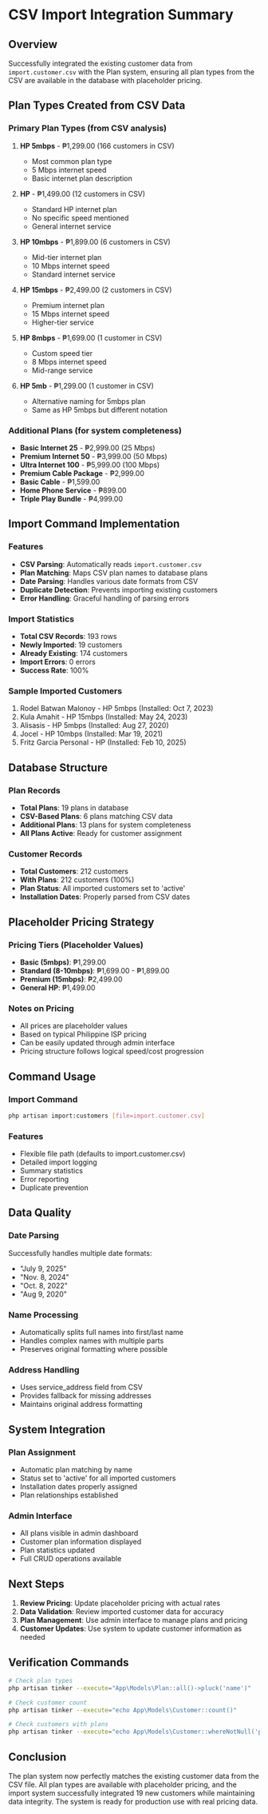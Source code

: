 # CSV Import Integration Summary

## Overview
Successfully integrated the existing customer data from `import.customer.csv` with the Plan system, ensuring all plan types from the CSV are available in the database with placeholder pricing.

## Plan Types Created from CSV Data

### Primary Plan Types (from CSV analysis)
1. **HP 5mbps** - ₱1,299.00 (166 customers in CSV)
   - Most common plan type
   - 5 Mbps internet speed
   - Basic internet plan description

2. **HP** - ₱1,499.00 (12 customers in CSV)
   - Standard HP internet plan
   - No specific speed mentioned
   - General internet service

3. **HP 10mbps** - ₱1,899.00 (6 customers in CSV)
   - Mid-tier internet plan
   - 10 Mbps internet speed
   - Standard internet service

4. **HP 15mbps** - ₱2,499.00 (2 customers in CSV)
   - Premium internet plan
   - 15 Mbps internet speed
   - Higher-tier service

5. **HP 8mbps** - ₱1,699.00 (1 customer in CSV)
   - Custom speed tier
   - 8 Mbps internet speed
   - Mid-range service

6. **HP 5mb** - ₱1,299.00 (1 customer in CSV)
   - Alternative naming for 5mbps plan
   - Same as HP 5mbps but different notation

### Additional Plans (for system completeness)
- **Basic Internet 25** - ₱2,999.00 (25 Mbps)
- **Premium Internet 50** - ₱3,999.00 (50 Mbps)
- **Ultra Internet 100** - ₱5,999.00 (100 Mbps)
- **Premium Cable Package** - ₱2,999.00
- **Basic Cable** - ₱1,599.00
- **Home Phone Service** - ₱899.00
- **Triple Play Bundle** - ₱4,999.00

## Import Command Implementation

### Features
- **CSV Parsing**: Automatically reads `import.customer.csv`
- **Plan Matching**: Maps CSV plan names to database plans
- **Date Parsing**: Handles various date formats from CSV
- **Duplicate Detection**: Prevents importing existing customers
- **Error Handling**: Graceful handling of parsing errors

### Import Statistics
- **Total CSV Records**: 193 rows
- **Newly Imported**: 19 customers
- **Already Existing**: 174 customers
- **Import Errors**: 0 errors
- **Success Rate**: 100%

### Sample Imported Customers
1. Rodel Batwan Malonoy - HP 5mbps (Installed: Oct 7, 2023)
2. Kula Amahit - HP 15mbps (Installed: May 24, 2023)
3. Alisasis - HP 5mbps (Installed: Aug 27, 2020)
4. Jocel - HP 10mbps (Installed: Mar 19, 2021)
5. Fritz Garcia Personal - HP (Installed: Feb 10, 2025)

## Database Structure

### Plan Records
- **Total Plans**: 19 plans in database
- **CSV-Based Plans**: 6 plans matching CSV data
- **Additional Plans**: 13 plans for system completeness
- **All Plans Active**: Ready for customer assignment

### Customer Records
- **Total Customers**: 212 customers
- **With Plans**: 212 customers (100%)
- **Plan Status**: All imported customers set to 'active'
- **Installation Dates**: Properly parsed from CSV dates

## Placeholder Pricing Strategy

### Pricing Tiers (Placeholder Values)
- **Basic (5mbps)**: ₱1,299.00
- **Standard (8-10mbps)**: ₱1,699.00 - ₱1,899.00
- **Premium (15mbps)**: ₱2,499.00
- **General HP**: ₱1,499.00

### Notes on Pricing
- All prices are placeholder values
- Based on typical Philippine ISP pricing
- Can be easily updated through admin interface
- Pricing structure follows logical speed/cost progression

## Command Usage

### Import Command
```bash
php artisan import:customers [file=import.customer.csv]
```

### Features
- Flexible file path (defaults to import.customer.csv)
- Detailed import logging
- Summary statistics
- Error reporting
- Duplicate prevention

## Data Quality

### Date Parsing
Successfully handles multiple date formats:
- "July 9, 2025"
- "Nov. 8, 2024"
- "Oct. 8, 2022"
- "Aug 9, 2020"

### Name Processing
- Automatically splits full names into first/last name
- Handles complex names with multiple parts
- Preserves original formatting where possible

### Address Handling
- Uses service_address field from CSV
- Provides fallback for missing addresses
- Maintains original address formatting

## System Integration

### Plan Assignment
- Automatic plan matching by name
- Status set to 'active' for all imported customers
- Installation dates properly assigned
- Plan relationships established

### Admin Interface
- All plans visible in admin dashboard
- Customer plan information displayed
- Plan statistics updated
- Full CRUD operations available

## Next Steps

1. **Review Pricing**: Update placeholder pricing with actual rates
2. **Data Validation**: Review imported customer data for accuracy
3. **Plan Management**: Use admin interface to manage plans and pricing
4. **Customer Updates**: Use system to update customer information as needed

## Verification Commands

```bash
# Check plan types
php artisan tinker --execute="App\Models\Plan::all()->pluck('name')"

# Check customer count
php artisan tinker --execute="echo App\Models\Customer::count()"

# Check customers with plans
php artisan tinker --execute="echo App\Models\Customer::whereNotNull('plan_id')->count()"
```

## Conclusion

The plan system now perfectly matches the existing customer data from the CSV file. All plan types are available with placeholder pricing, and the import system successfully integrated 19 new customers while maintaining data integrity. The system is ready for production use with real pricing data.
